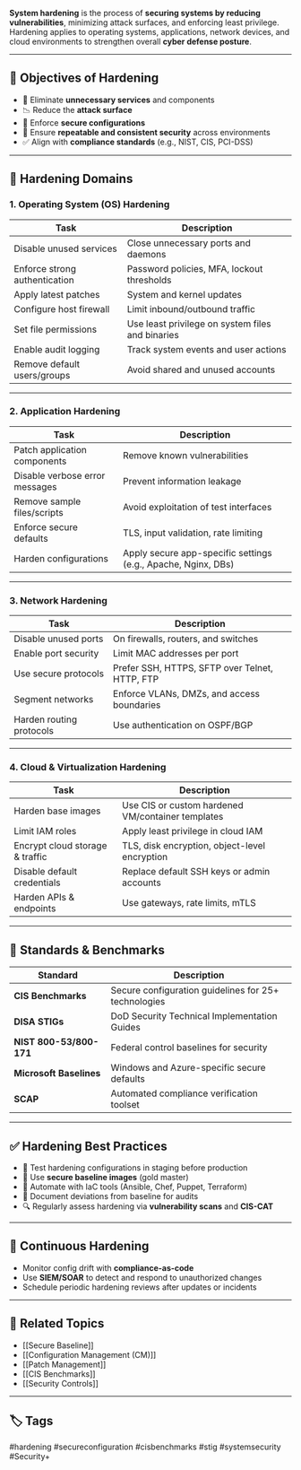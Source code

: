 **System hardening** is the process of **securing systems by reducing vulnerabilities**, minimizing attack surfaces, and enforcing least privilege. Hardening applies to operating systems, applications, network devices, and cloud environments to strengthen overall **cyber defense posture**.

---

## 🎯 Objectives of Hardening

- 🔐 Eliminate **unnecessary services** and components
- 📉 Reduce the **attack surface**
- 🧱 Enforce **secure configurations**
- 🔁 Ensure **repeatable and consistent security** across environments
- ✅ Align with **compliance standards** (e.g., NIST, CIS, PCI-DSS)

---

## 🧱 Hardening Domains

### 1. **Operating System (OS) Hardening**

| Task                             | Description                                         |
|----------------------------------|-----------------------------------------------------|
| Disable unused services          | Close unnecessary ports and daemons                |
| Enforce strong authentication    | Password policies, MFA, lockout thresholds         |
| Apply latest patches             | System and kernel updates                         |
| Configure host firewall          | Limit inbound/outbound traffic                     |
| Set file permissions             | Use least privilege on system files and binaries   |
| Enable audit logging             | Track system events and user actions               |
| Remove default users/groups      | Avoid shared and unused accounts                   |

---

### 2. **Application Hardening**

| Task                          | Description                                           |
|-------------------------------|-------------------------------------------------------|
| Patch application components  | Remove known vulnerabilities                        |
| Disable verbose error messages| Prevent information leakage                         |
| Remove sample files/scripts   | Avoid exploitation of test interfaces                |
| Enforce secure defaults       | TLS, input validation, rate limiting                 |
| Harden configurations         | Apply secure app-specific settings (e.g., Apache, Nginx, DBs) |

---

### 3. **Network Hardening**

| Task                       | Description                                             |
|----------------------------|---------------------------------------------------------|
| Disable unused ports       | On firewalls, routers, and switches                     |
| Enable port security        | Limit MAC addresses per port                           |
| Use secure protocols        | Prefer SSH, HTTPS, SFTP over Telnet, HTTP, FTP         |
| Segment networks            | Enforce VLANs, DMZs, and access boundaries             |
| Harden routing protocols    | Use authentication on OSPF/BGP                         |

---

### 4. **Cloud & Virtualization Hardening**

| Task                            | Description                                          |
|---------------------------------|------------------------------------------------------|
| Harden base images              | Use CIS or custom hardened VM/container templates    |
| Limit IAM roles                 | Apply least privilege in cloud IAM                   |
| Encrypt cloud storage & traffic| TLS, disk encryption, object-level encryption        |
| Disable default credentials     | Replace default SSH keys or admin accounts           |
| Harden APIs & endpoints         | Use gateways, rate limits, mTLS                      |

---

## 🧰 Standards & Benchmarks

| Standard           | Description                                         |
|--------------------|-----------------------------------------------------|
| **CIS Benchmarks**  | Secure configuration guidelines for 25+ technologies|
| **DISA STIGs**      | DoD Security Technical Implementation Guides        |
| **NIST 800-53/800-171** | Federal control baselines for security        |
| **Microsoft Baselines** | Windows and Azure-specific secure defaults    |
| **SCAP**            | Automated compliance verification toolset          |

---

## ✅ Hardening Best Practices

- 🧪 Test hardening configurations in staging before production
- 🧱 Use **secure baseline images** (gold master)
- 🔁 Automate with IaC tools (Ansible, Chef, Puppet, Terraform)
- 🧾 Document deviations from baseline for audits
- 🔍 Regularly assess hardening via **vulnerability scans** and **CIS-CAT**

---

## 🔄 Continuous Hardening

- Monitor config drift with **compliance-as-code**
- Use **SIEM/SOAR** to detect and respond to unauthorized changes
- Schedule periodic hardening reviews after updates or incidents

---

## 📎 Related Topics

- [[Secure Baseline]]
- [[Configuration Management (CM)]]
- [[Patch Management]]
- [[CIS Benchmarks]]
- [[Security Controls]]

---

## 🏷 Tags

#hardening #secureconfiguration #cisbenchmarks #stig #systemsecurity #Security+

